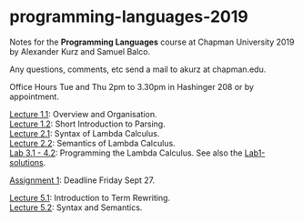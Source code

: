 # programming-languages-2019

Notes for the **Programming Languages** course at Chapman University 2019 by Alexander Kurz and Samuel Balco.

Any questions, comments, etc send a mail to akurz at chapman.edu.

Office Hours Tue and Thu 2pm to 3.30pm in Hashinger 208 or by appointment.

[Lecture 1.1](https://github.com/alexhkurz/programming-languages-2019/blob/master/lecture-1.1.md): Overview and Organisation.    
[Lecture 1.2](https://github.com/alexhkurz/programming-languages-2019/blob/master/lecture-1.2.md): Short Introduction to Parsing.   
[Lecture 2.1](https://hackmd.io/@m5rnD-8SSPuuSHTKgXvMjg/Skjdh1sSS): Syntax of Lambda Calculus.   
[Lecture 2.2](https://hackmd.io/@m5rnD-8SSPuuSHTKgXvMjg/SyDa-43BB): Semantics of Lambda Calculus.   
[Lab 3.1 - 4.2](https://github.com/alexhkurz/programming-languages-2019/blob/master/Lab1-Lambda-Calculus/README.md): Programming the Lambda Calculus. See also the [Lab1-solutions](https://github.com/alexhkurz/programming-languages-2019/tree/master/Lab1-solutions).   

[Assignment 1](https://github.com/alexhkurz/programming-languages-2019/tree/master/Assignment1): Deadline Friday Sept 27. 

[Lecture 5.1](https://github.com/alexhkurz/programming-languages-2019/blob/master/lecture-5.1.md): Introduction to Term Rewriting.   
[Lecture 5.2](https://hackmd.io/r_6EY8pVR7OdijRAEFNKvg): Syntax and Semantics.
